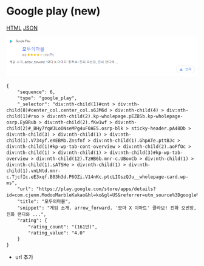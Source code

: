 # Google play (new)

[HTML](https://ascentkorea-docs.github.io/mobile/features/google\_play/sample.html) [JSON](https://ascentkorea-docs.github.io/mobile/features/google\_play/sample.json)

![](<../../.gitbook/assets/image (2).png>)

```
{
    "sequence": 6,
    "type": "google_play",
    "_selector": "div:nth-child(1)#cnt > div:nth-child(8)#center_col.center_col.s6JM6d > div:nth-child(4) > div:nth-child(1)#rso > div:nth-child(2).kp-wholepage.pEZBSb.kp-wholepage-osrp.EyBRub > div:nth-child(2).fKw1wf > div:nth-child(2)#_BHy7YqWJLoONseMPg4uF0AE5.osrp-blk > sticky-header.pA48Db > div:nth-child(3) > div:nth-child(1) > div:nth-child(1).V734yf.eXEBMb.Znsfnf > div:nth-child(1).GhpATe.pttBJc > div:nth-child(1)#kp-wp-tab-cont-overview > div:nth-child(2).aoPfOc > div:nth-child(1) > div:nth-child(1) > div:nth-child(3)#kp-wp-tab-overview > div:nth-child(12).TzHB6b.mnr-c.UBoxCb > div:nth-child(1) > div:nth-child(1).sATSHe > div:nth-child(1) > div:nth-child(1).vnLNtd.mnr-c.TjcfIc.eE3xqf.B03h3d.P6OZi.V14nKc.ptcLIOszQJu__wholepage-card.wp-ms",
    "url": "https://play.google.com/store/apps/details?id=com.cjenm.ModooMarbleKakao&hl=ko&gl=US&referrer=utm_source%3Dgoogle%26utm_medium%3Dorganic%26utm_term%3D%EB%AA%A8%EB%91%90%EC%9D%98+%EB%A7%88%EB%B8%94+%EA%B2%8C%EC%9E%84&pcampaignid=APPU_1_BHy7YqWJLoONseMPg4uF0AE",
    "title": "모두의마블",
    "snippet": "게임 소개. arrow_forward. '모마 X 이마트' 콜라보! 진화 오반장, 진화 랜디와 ...",
    "rating": {
        "rating_count": "(161만)",
        "rating_value": "4.0"
    }
}
```

* url 추가
